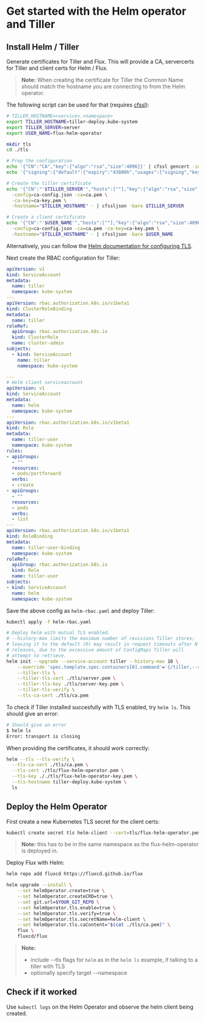 # Get started with the Helm operator and Tiller

## Install Helm / Tiller

Generate certificates for Tiller and Flux. This will provide a CA, servercerts for Tiller and client certs for Helm / Flux.

> **Note:** When creating the certificate for Tiller the Common Name should match the hostname you are connecting to from the Helm operator.

The following script can be used for that (requires [cfssl](https://github.com/cloudflare/cfssl)):

```bash
# TILLER_HOSTNAME=<service>.<namespace>
export TILLER_HOSTNAME=tiller-deploy.kube-system
export TILLER_SERVER=server
export USER_NAME=flux-helm-operator

mkdir tls
cd ./tls

# Prep the configuration
echo '{"CN":"CA","key":{"algo":"rsa","size":4096}}' | cfssl gencert -initca - | cfssljson -bare ca -
echo '{"signing":{"default":{"expiry":"43800h","usages":["signing","key encipherment","server auth","client auth"]}}}' > ca-config.json

# Create the tiller certificate
echo '{"CN":"'$TILLER_SERVER'","hosts":[""],"key":{"algo":"rsa","size":4096}}' | cfssl gencert \
  -config=ca-config.json -ca=ca.pem \
  -ca-key=ca-key.pem \
  -hostname="$TILLER_HOSTNAME" - | cfssljson -bare $TILLER_SERVER

# Create a client certificate
echo '{"CN":"'$USER_NAME'","hosts":[""],"key":{"algo":"rsa","size":4096}}' | cfssl gencert \
  -config=ca-config.json -ca=ca.pem -ca-key=ca-key.pem \
  -hostname="$TILLER_HOSTNAME" - | cfssljson -bare $USER_NAME
```

Alternatively, you can follow the [Helm documentation for configuring TLS](https://docs.helm.sh/using_helm/#using-ssl-between-helm-and-tiller).

Next create the RBAC configuration for Tiller:

```yaml
apiVersion: v1
kind: ServiceAccount
metadata:
  name: tiller
  namespace: kube-system
---
apiVersion: rbac.authorization.k8s.io/v1beta1
kind: ClusterRoleBinding
metadata:
  name: tiller
roleRef:
  apiGroup: rbac.authorization.k8s.io
  kind: ClusterRole
  name: cluster-admin
subjects:
  - kind: ServiceAccount
    name: tiller
    namespace: kube-system

---
# Helm client serviceaccount
apiVersion: v1
kind: ServiceAccount
metadata:
  name: helm
  namespace: kube-system
---
apiVersion: rbac.authorization.k8s.io/v1beta1
kind: Role
metadata:
  name: tiller-user
  namespace: kube-system
rules:
- apiGroups:
  - ""
  resources:
  - pods/portforward
  verbs:
  - create
- apiGroups:
  - ""
  resources:
  - pods
  verbs:
  - list
---
apiVersion: rbac.authorization.k8s.io/v1beta1
kind: RoleBinding
metadata:
  name: tiller-user-binding
  namespace: kube-system
roleRef:
  apiGroup: rbac.authorization.k8s.io
  kind: Role
  name: tiller-user
subjects:
- kind: ServiceAccount
  name: helm
  namespace: kube-system
```

Save the above config as `helm-rbac.yaml` and deploy Tiller:

```bash
kubectl apply -f helm-rbac.yaml

# Deploy helm with mutual TLS enabled.
# --history-max limits the maximum number of revisions Tiller stores;
# leaving it to the default (0) may result in request timeouts after N
# releases, due to the excessive amount of ConfigMaps Tiller will
# attempt to retrieve.
helm init --upgrade --service-account tiller --history-max 10 \
    --override 'spec.template.spec.containers[0].command'='{/tiller,--storage=secret}' \
    --tiller-tls \
    --tiller-tls-cert ./tls/server.pem \
    --tiller-tls-key ./tls/server-key.pem \
    --tiller-tls-verify \
    --tls-ca-cert ./tls/ca.pem
```

To check if Tiller installed succesfully with TLS enabled, try `helm ls`. This should give an error:

```bash
# Should give an error
$ helm ls
Error: transport is closing
```

When providing the certificates, it should work correctly:

```bash
helm --tls --tls-verify \
  --tls-ca-cert ./tls/ca.pem \
  --tls-cert ./tls/flux-helm-operator.pem \
  --tls-key ././tls/flux-helm-operator-key.pem \
  --tls-hostname tiller-deploy.kube-system \
  ls
```

## Deploy the Helm Operator

First create a new Kubernetes TLS secret for the client certs:

```bash
kubectl create secret tls helm-client --cert=tls/flux-helm-operator.pem --key=./tls/flux-helm-operator-key.pem
```

> **Note:** this has to be in the same namespace as the flux-helm-operator is deployed in.

Deploy Flux with Helm:

```bash
helm repo add fluxcd https://fluxcd.github.io/flux

helm upgrade --install \
    --set helmOperator.create=true \
    --set helmOperator.createCRD=true \
    --set git.url=$YOUR_GIT_REPO \
    --set helmOperator.tls.enable=true \
    --set helmOperator.tls.verify=true \
    --set helmOperator.tls.secretName=helm-client \
    --set helmOperator.tls.caContent="$(cat ./tls/ca.pem)" \
    flux \
    fluxcd/flux
```

> **Note:**
>
> - include --tls flags for `helm` as in the `helm ls` example, if talking to a tiller with TLS
> - optionally specify target --namespace

## Check if it worked

Use `kubectl logs` on the Helm Operator and observe the helm client being created.
